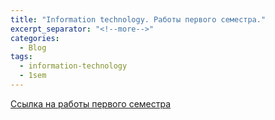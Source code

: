 ```yaml
---
title: "Information technology. Работы первого семестра."
excerpt_separator: "<!--more-->"
categories:
  - Blog
tags:
  - information-technology
  - 1sem
---
```


[Ссылка на работы первого семестра](https://drive.google.com/drive/folders/1F7d8lB6VZp4FarV0U1a-ysKouda52Anp?usp=sharing)
